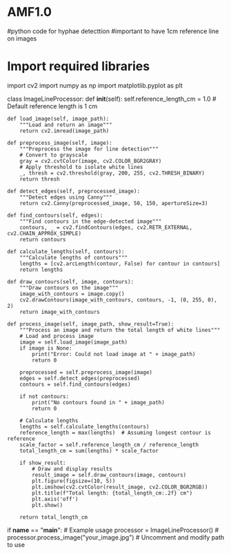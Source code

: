 # AMF1.0
#python code for hyphae detecttion
#important to have 1cm reference line on images


# Import required libraries
import cv2
import numpy as np
import matplotlib.pyplot as plt

class ImageLineProcessor:
    def __init__(self):
        self.reference_length_cm = 1.0  # Default reference length is 1 cm
        
    def load_image(self, image_path):
        """Load and return an image"""
        return cv2.imread(image_path)
    
    def preprocess_image(self, image):
        """Preprocess the image for line detection"""
        # Convert to grayscale
        gray = cv2.cvtColor(image, cv2.COLOR_BGR2GRAY)
        # Apply threshold to isolate white lines
        _, thresh = cv2.threshold(gray, 200, 255, cv2.THRESH_BINARY)
        return thresh
    
    def detect_edges(self, preprocessed_image):
        """Detect edges using Canny"""
        return cv2.Canny(preprocessed_image, 50, 150, apertureSize=3)
    
    def find_contours(self, edges):
        """Find contours in the edge-detected image"""
        contours, _ = cv2.findContours(edges, cv2.RETR_EXTERNAL, cv2.CHAIN_APPROX_SIMPLE)
        return contours
    
    def calculate_lengths(self, contours):
        """Calculate lengths of contours"""
        lengths = [cv2.arcLength(contour, False) for contour in contours]
        return lengths
    
    def draw_contours(self, image, contours):
        """Draw contours on the image"""
        image_with_contours = image.copy()
        cv2.drawContours(image_with_contours, contours, -1, (0, 255, 0), 2)
        return image_with_contours
    
    def process_image(self, image_path, show_result=True):
        """Process an image and return the total length of white lines"""
        # Load and process image
        image = self.load_image(image_path)
        if image is None:
            print("Error: Could not load image at " + image_path)
            return 0
            
        preprocessed = self.preprocess_image(image)
        edges = self.detect_edges(preprocessed)
        contours = self.find_contours(edges)
        
        if not contours:
            print("No contours found in " + image_path)
            return 0
            
        # Calculate lengths
        lengths = self.calculate_lengths(contours)
        reference_length = max(lengths)  # Assuming longest contour is reference
        scale_factor = self.reference_length_cm / reference_length
        total_length_cm = sum(lengths) * scale_factor
        
        if show_result:
            # Draw and display results
            result_image = self.draw_contours(image, contours)
            plt.figure(figsize=(10, 5))
            plt.imshow(cv2.cvtColor(result_image, cv2.COLOR_BGR2RGB))
            plt.title(f"Total length: {total_length_cm:.2f} cm")
            plt.axis('off')
            plt.show()
            
        return total_length_cm

if __name__ == "__main__":
    # Example usage
    processor = ImageLineProcessor()
    # processor.process_image("your_image.jpg")  # Uncomment and modify path to use
